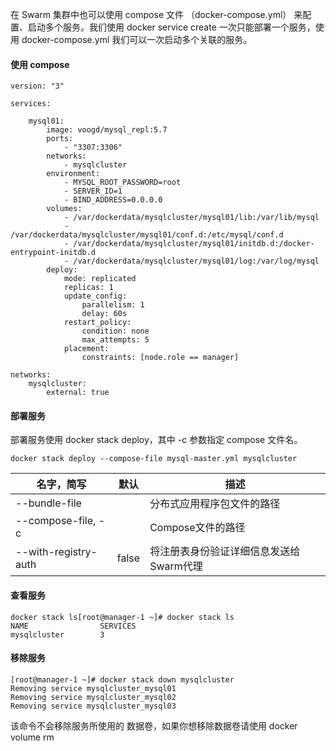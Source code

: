 在 Swarm 集群中也可以使用 compose 文件 （docker-compose.yml） 来配置、启动多个服务。我们使用 docker service create 一次只能部署一个服务，使用 docker-compose.yml 我们可以一次启动多个关联的服务。

#### 使用 compose

```
version: "3"

services:

    mysql01:
        image: voogd/mysql_repl:5.7
        ports:
            - "3307:3306"
        networks:
            - mysqlcluster
        environment:
            - MYSQL_ROOT_PASSWORD=root
            - SERVER_ID=1
            - BIND_ADDRESS=0.0.0.0
        volumes:
            - /var/dockerdata/mysqlcluster/mysql01/lib:/var/lib/mysql
            - /var/dockerdata/mysqlcluster/mysql01/conf.d:/etc/mysql/conf.d
            - /var/dockerdata/mysqlcluster/mysql01/initdb.d:/docker-entrypoint-initdb.d
            - /var/dockerdata/mysqlcluster/mysql01/log:/var/log/mysql
        deploy:
            mode: replicated
            replicas: 1
            update_config:
                parallelism: 1
                delay: 60s
            restart_policy:
                condition: none
                max_attempts: 5
            placement:
                constraints: [node.role == manager]

networks:
    mysqlcluster:
        external: true
```

#### 部署服务

部署服务使用 docker stack deploy，其中 -c 参数指定 compose 文件名。

    docker stack deploy --compose-file mysql-master.yml mysqlcluster

|名字，简写 |默认|描述|
| ---- | ---- | ---- |
| --bundle-file| |分布式应用程序包文件的路径 |
| --compose-file, -c| |	Compose文件的路径|
| --with-registry-auth| false | 	将注册表身份验证详细信息发送给Swarm代理|

#### 查看服务

```
docker stack ls[root@manager-1 ~]# docker stack ls
NAME                SERVICES
mysqlcluster        3
```

#### 移除服务

```
[root@manager-1 ~]# docker stack down mysqlcluster
Removing service mysqlcluster_mysql01
Removing service mysqlcluster_mysql02
Removing service mysqlcluster_mysql03
```
该命令不会移除服务所使用的 数据卷，如果你想移除数据卷请使用 docker volume rm
